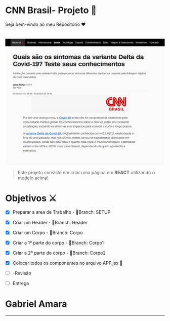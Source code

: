 # CNN Brasil- Projeto 📰

Seja bem-vindo ao meu Repositório  ❤️

<br>

<img src="https://github.com/Capamara/Checkpoint_React/blob/master/public/original.png" align="center" width="600px" >

> Este projeto consiste em criar uma página em <b>REACT</b> utilizando o modelo acima!

# Objetivos ⚔️

- [X] Preparar a area de Trabalho - 📁Branch: SETUP</li>
- [X] Criar um Header - 📁Branch: Header</li>
- [X] Criar um Corpo -  📁Branch: Corpo</li>
- [X] Criar a 1º parte do corpo - 📁Branch: Corpo1
- [X] Criar a 2º parte do corpo - 📁Branch: Corpo2
- [X] Colocar todos os componentes no arquivo APP.jsx 🏁
- [ ] -Revisão
- [ ] Entrega



# Gabriel Amara 
<hr>

<!-- ![GitHub repo size](https://img.shields.io/github/repo-size/Capamara/Checkpoint_React?style=for-the-badge)
![GitHub language count](https://img.shields.io/github/languages/count/Capamara/Checkpoint_React?style=for-the-badge)
![GitHub forks](https://img.shields.io/github/forks/Capamara/Checkpoint_React?style=for-the-badge)
![Bitbucket open issues](https://img.shields.io/bitbucket/issues/Capamara/Checkpoint_React?style=for-the-badge)
![Bitbucket open pull requests](https://img.shields.io/bitbucket/pr-raw/Capamara/Checkpoint_React?style=for-the-badge)
 -->
